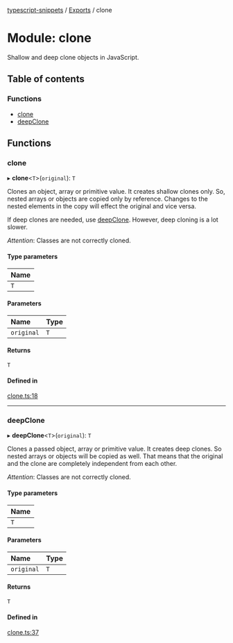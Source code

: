 [typescript-snippets](../README.md) / [Exports](../modules.md) / clone

# Module: clone

Shallow and deep clone objects in JavaScript.

## Table of contents

### Functions

- [clone](clone.md#clone)
- [deepClone](clone.md#deepclone)

## Functions

### clone

▸ **clone**<`T`\>(`original`): `T`

Clones an object, array or primitive value. It creates shallow clones only.
So, nested arrays or objects are copied only by reference. Changes to the
nested elements in the copy will effect the original and vice versa.

If deep clones are needed, use [deepClone](clone.md#deepclone). However, deep cloning is a
lot slower.

_Attention_: Classes are not correctly cloned.

#### Type parameters

| Name |
| :------ |
| `T` |

#### Parameters

| Name | Type |
| :------ | :------ |
| `original` | `T` |

#### Returns

`T`

#### Defined in

[clone.ts:18](https://github.com/hd-code/typescript-snippets/blob/e094efc/snippets/clone.ts#L18)

___

### deepClone

▸ **deepClone**<`T`\>(`original`): `T`

Clones a passed object, array or primitive value. It creates deep clones.
So nested arrays or objects will be copied as well. That means that the
original and the clone are completely independent from each other.

_Attention_: Classes are not correctly cloned.

#### Type parameters

| Name |
| :------ |
| `T` |

#### Parameters

| Name | Type |
| :------ | :------ |
| `original` | `T` |

#### Returns

`T`

#### Defined in

[clone.ts:37](https://github.com/hd-code/typescript-snippets/blob/e094efc/snippets/clone.ts#L37)
